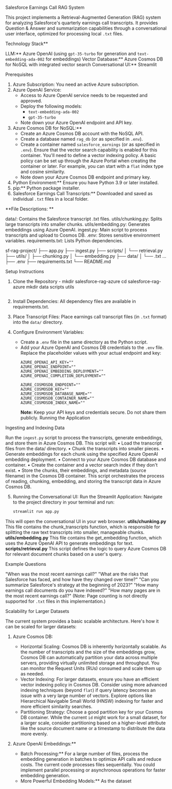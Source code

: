 Salesforce Earnings Call RAG System

This project implements a Retrieval-Augmented Generation (RAG) system for analyzing Salesforce's quarterly earnings call transcripts. 
It provides Question & Answer and summarization capabilities through a conversational user interface, optimized for processing local `.txt` files.

Technology Stack**

LLM:** Azure OpenAI (using `gpt-35-turbo` for generation and `text-embedding-ada-002` for embeddings)
Vector Database:** Azure Cosmos DB for NoSQL with integrated vector search
Conversational UI:** Streamlit

Prerequisites

1.  Azure Subscription: You need an active Azure subscription.
2.  Azure OpenAI Service:
    * Access to Azure OpenAI service needs to be requested and approved.
    * Deploy the following models:
        * `text-embedding-ada-002`
        * `gpt-35-turbo`
    * Note down your Azure OpenAI endpoint and API key.
3.  Azure Cosmos DB for NoSQL:**
    * Create an Azure Cosmos DB account with the NoSQL API.
    * Create a database named `rag_db` (or as specified in `.env`).
    * Create a container named `salesforce_earnings` (or as specified in `.env`). Ensure that the vector search capability is enabled for this container. You'll need to define a vector indexing policy. A basic policy can be set up through the Azure Portal when creating the container or later. For example, you can start with a `flat` index type and cosine similarity.
    * Note down your Azure Cosmos DB endpoint and primary key.
4.  Python Environment:** Ensure you have Python 3.9 or later installed.
5.  pip:** Python package installer.
6.  Salesforce Earnings Call Transcripts:** Downloaded and saved as individual `.txt` files in a local folder.

**File Descriptions: **

data/: Contains the Salesforce transcript .txt files.
utils/chunking.py: Splits large transcripts into smaller chunks.
utils/embedding.py: Generates embeddings using Azure OpenAI.
ingest.py: Main script to process transcripts and upload to Cosmos DB.
.env: Stores sensitive environment variables.
requirements.txt: Lists Python dependencies.

sf-rag-project/
├── app.py
├── ingest.py
├── scripts/
│   └── retrieval.py
├── utils/
│   ├── chunking.py
│   └── embedding.py
├── data/
│   └── .txt ...
├── .env
├── requirements.txt
└── README.md

Setup Instructions

1.  Clone the Repository -   mkdir salesforce-rag-azure
    cd salesforce-rag-azure
    mkdir data scripts utils
    ```
2.  Install Dependencies:
       All dependency files are available in requirements.txt.
    
3.  Place Transcript Files: Place earnings call transcript files (in `.txt` format) into the `data/` directory. 

    
4.  Configure Environment Variables:
    * Create a `.env` file in the same directory as the Python script.
    * Add your Azure OpenAI and Cosmos DB credentials to the `.env` file. Replace the placeholder values with your actual endpoint and key:
        ```
        AZURE_OPENAI_API_KEY=""
        AZURE_OPENAI_ENDPOINT=""
        AZURE_OPENAI_EMBEDDING_DEPLOYMENT=""
        AZURE_OPENAI_COMPLETION_DEPLOYMENT=""

        AZURE_COSMOSDB_ENDPOINT=""
        AZURE_COSMOSDB_KEY=""
        AZURE_COSMOSDB_DATABASE_NAME=""
        AZURE_COSMOSDB_CONTAINER_NAME=""
        AZURE_COSMOSDB_INDEX_NAME="" 
        ```
        **Note:** Keep your API keys and credentials secure. Do not share them publicly.
Running the Application

Ingesting and Indexing Data

Run the `ingest.py` script to process the transcripts, generate embeddings, and store them in Azure Cosmos DB.
This script will:
	•	Load the transcript files from the data/ directory.
	•	Chunk the transcripts into smaller pieces.
	•	Generate embeddings for each chunk using the specified Azure OpenAI embedding deployment.
	•	Connect to your Azure Cosmos DB database and container.
	•	Create the container and a vector search index if they don't exist.
	•	Store the chunks, their embeddings, and metadata (source filename) in the Cosmos DB container.
 This script orchestrates the process of reading, chunking, embedding, and storing the transcript data in Azure Cosmos DB.

5.  Running the Conversational UI:
    Run the Streamlit Application: Navigate to the project directory in your terminal and run:
    ```bash
    streamlit run app.py
    ```
 This will open the conversational UI in your web browser.
 **utils/chunking.py**
 This file contains the chunk_transcripts function, which is responsible for splitting the raw text transcripts into smaller, manageable chunks.
 **utils/embedding.py**
 This file contains the get_embedding function, which uses the Azure OpenAI API to generate embeddings for text.
 **scripts/retrieval.py**
 This script defines the logic to query Azure Cosmos DB for relevant document chunks based on a user's query.
 
 Example Questions

"When was the most recent earnings call?"
"What are the risks that Salesforce has faced, and how have they changed over time?"
"Can you summarize Salesforce's strategy at the beginning of 2023?"
"How many earnings call documents do you have indexed?"
"How many pages are in the most recent earnings call?" (Note: Page counting is not directly supported for `.txt` files in this implementation.)

Scalability for Larger Datasets

The current system provides a basic scalable architecture. Here's how it can be scaled for larger datasets:

1.  Azure Cosmos DB:
    * Horizontal Scaling: Cosmos DB is inherently horizontally scalable. As the number of transcripts and the size of the embeddings grow, Cosmos DB can automatically partition your data across multiple servers, providing virtually unlimited storage and throughput. You can monitor the Request Units (RUs) consumed and scale them up as needed.
    * Vector Indexing: For larger datasets, ensure you have an efficient vector indexing policy in Cosmos DB. Consider using more advanced indexing techniques (beyond `flat`) if query latency becomes an issue with a very large number of vectors. Explore options like Hierarchical Navigable Small World (HNSW) indexing for faster and more efficient similarity searches.
    * Partitioning Strategy: Choose a good partition key for your Cosmos DB container. While the current `id` might work for a small dataset, for a larger scale, consider partitioning based on a higher-level attribute like the source document name or a timestamp to distribute the data more evenly.

2.  Azure OpenAI Embeddings:**
    * Batch Processing:** For a large number of files, process the embedding generation in batches to optimize API calls and reduce costs. The current code processes files sequentially. You could implement parallel processing or asynchronous operations for faster embedding generation.
    * More Powerful Embedding Models:** As the dataset

